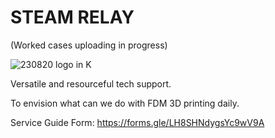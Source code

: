 # STEAM RELAY

(Worked cases uploading in progress)

![230820 logo in K](https://github.com/treesess/STEAMRELAY/assets/20311124/d8772221-ba38-4982-a9f5-86a56e27b45d)

Versatile and resourceful tech support. 

To envision what can we do with FDM 3D printing daily. 

Service Guide Form: https://forms.gle/LH8SHNdygsYc9wV9A 
